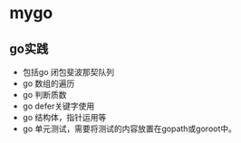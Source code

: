 # mygo
## go实践
* 包括go 闭包斐波那契队列
* go 数组的遍历
* go 判断质数
* go defer关键字使用
* go 结构体，指针运用等
* go 单元测试，需要将测试的内容放置在gopath或goroot中。
